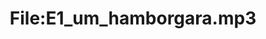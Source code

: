 ---
title: File:E1_um_hamborgara.mp3
recording of: um hamborgara
reading speed: slow
speaker: E
license: CC0
---